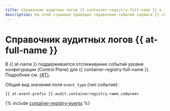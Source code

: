 ```yaml
---
title: Справочник аудитных логов {{ container-registry-full-name }} в {{ at-full-name }}
description: На этой странице приведен справочник событий сервиса {{ container-registry-name }}, отслеживаемых в {{ at-name }}.
---
```


# Справочник аудитных логов {{ at-full-name }}

В {{ at-name }} поддерживается отслеживание событий уровня конфигурации (Control Plane) для {{ container-registry-full-name }}. Подробнее см. [{#T}](../audit-trails/concepts/format.md).

Общий вид значения поля `event_type` (_тип события_):

```text
{{ at-event-prefix }}.audit.containerregistry.<имя_события>
```

{% include [container-registry-events](../_includes/audit-trails/events/container-registry-events.md) %}